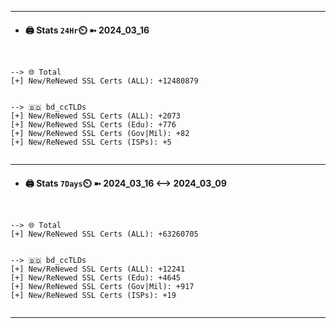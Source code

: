 

---
- #### 🖨️ **Stats** `24Hr`⏲️ ➼ 2024_03_16
```console


--> 🌐 Total
[+] New/ReNewed SSL Certs (ALL): +12480879


--> 🇧🇩 bd_ccTLDs
[+] New/ReNewed SSL Certs (ALL): +2073
[+] New/ReNewed SSL Certs (Edu): +776
[+] New/ReNewed SSL Certs (Gov|Mil): +82
[+] New/ReNewed SSL Certs (ISPs): +5


```

---
- #### 🖨️ **Stats** `7Days`⏲️ ➼ 2024_03_16 <--> 2024_03_09
```console


--> 🌐 Total
[+] New/ReNewed SSL Certs (ALL): +63260705


--> 🇧🇩 bd_ccTLDs
[+] New/ReNewed SSL Certs (ALL): +12241
[+] New/ReNewed SSL Certs (Edu): +4645
[+] New/ReNewed SSL Certs (Gov|Mil): +917
[+] New/ReNewed SSL Certs (ISPs): +19


```

---

